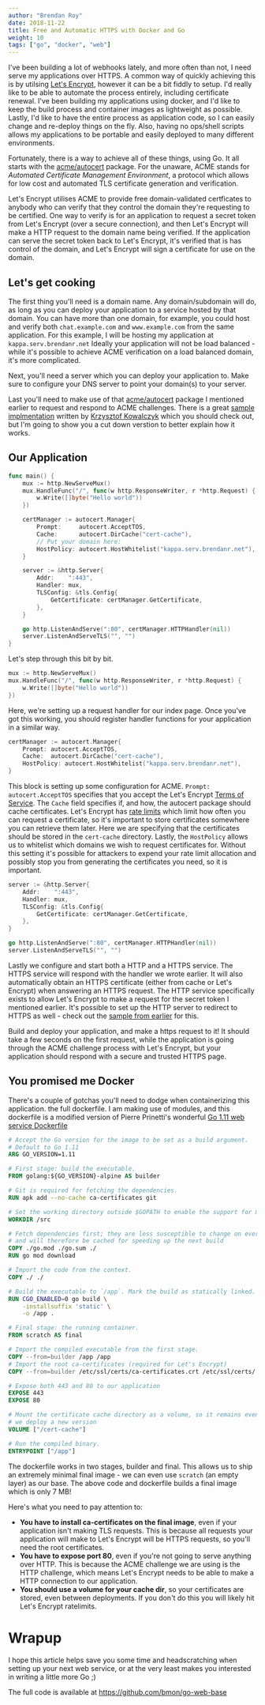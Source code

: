 ```yaml
---
author: "Brendan Roy"
date: 2018-11-22
title: Free and Automatic HTTPS with Docker and Go
weight: 10
tags: ["go", "docker", "web"]
---
```


I've been building a lot of webhooks lately, and more often than not, I need serve my applications over HTTPS.
A common way of quickly achieving this is by utilsing [Let's Encrypt](https://letsencrypt.org/), however it can be a bit fiddly to setup. I'd really like to be able to automate the process entirely, including certificate renewal.
I've been building my applications using docker, and I'd like to keep the build process and container images as lightweight as possible.
Lastly, I'd like to have the entire process as application code, so I can easily change and re-deploy things on the fly. Also, having no ops/shell scripts allows my applications to be portable and easily deployed to many different environments.

Fortunately, there is a way to achieve all of these things, using Go. It all starts with the [acme/autocert](https://godoc.org/golang.org/x/crypto/acme/autocert) package. For the unaware, ACME stands for _Automated Certificate Management Environment_, a protocol which allows for low cost and automated TLS certificate generation and verification.

Let's Encrypt utilises ACME to provide free domain-validated certficates to anybody who can verify that they control the domain they're requesting to be certified.
One way to verify is for an application to request a secret token from Let's Encrypt (over a secure connection), and then Let's Encrypt will make a HTTP request to the domain name being verified.
If the application can serve the secret token back to Let's Encrypt, it's verified that is has control of the domain, and Let's Encrypt will sign a certificate for use on the domain.

## Let's get cooking

The first thing you'll need is a domain name. Any domain/subdomain will do, as long as you can deploy your application to a service hosted by that domain. You can have more than one domain, for example, you could host and verify both `chat.example.com` and `www.example.com` from the same application.
For this example, I will be hosting my application at `kappa.serv.brendanr.net` Ideally your application will not be load balanced - while it's possible to achieve ACME verification on a load balanced domain, it's more complicated.

Next, you'll need a server which you can deploy your application to. Make sure to configure your DNS server to point your domain(s) to your server.

Last you'll need to make use of that [acme/autocert](https://godoc.org/golang.org/x/crypto/acme/autocert) package I mentioned earlier to request and respond to ACME challenges. There is a great [sample implmentation](https://github.com/kjk/go-cookbook/blob/master/free-ssl-certificates/main.go) written by [Krzysztof Kowalczyk](https://blog.kowalczyk.info/) which you should check out, but I'm going to show you a cut down verstion to better explain how it works.

## Our Application

```go
func main() {
	mux := http.NewServeMux()
	mux.HandleFunc("/", func(w http.ResponseWriter, r *http.Request) {
		w.Write([]byte("Hello world"))
	})

	certManager := autocert.Manager{
		Prompt:     autocert.AcceptTOS,
		Cache:      autocert.DirCache("cert-cache"),
		// Put your domain here:
		HostPolicy: autocert.HostWhitelist("kappa.serv.brendanr.net"),
	}

	server := &http.Server{
		Addr:    ":443",
		Handler: mux,
		TLSConfig: &tls.Config{
			GetCertificate: certManager.GetCertificate,
		},
	}

	go http.ListenAndServe(":80", certManager.HTTPHandler(nil))
	server.ListenAndServeTLS("", "")
}
```

Let's step through this bit by bit.
```go
mux := http.NewServeMux()
mux.HandleFunc("/", func(w http.ResponseWriter, r *http.Request) {
    w.Write([]byte("Hello world"))
})
```
Here, we're setting up a request handler for our index page. Once you've got this working, you should register handler functions for your application in a similar way.


```go
certManager := autocert.Manager{
    Prompt: autocert.AcceptTOS,
    Cache:  autocert.DirCache("cert-cache"),
    HostPolicy: autocert.HostWhitelist("kappa.serv.brendanr.net"),
}
```
This block is setting up some configuration for ACME. `Prompt: autocert.AcceptTOS` specifies that you accept the Let's Encrypt [Terms of Service](https://letsencrypt.org/repository/). The `Cache` field specifies if, and how, the autocert package should cache certificates. Let's Encrypt has [rate limits](https://letsencrypt.org/docs/rate-limits/) which limit how often you can request a certificate, so it's important to store certificates somewhere you can retrieve them later. Here we are specifying that the certificates should be stored in the `cert-cache` directory.
Lastly, the `HostPolicy` allows us to whitelist which domains we wish to request certificates for. Without this setting it's possible for attackers to expend your rate limit allocation and possibly stop you from generating the certificates you need, so it is important.


```go
server := &http.Server{
	Addr:    ":443",
	Handler: mux,
	TLSConfig: &tls.Config{
		GetCertificate: certManager.GetCertificate,
	},
}

go http.ListenAndServe(":80", certManager.HTTPHandler(nil))
server.ListenAndServeTLS("", "")
```

Lastly we configure and start both a HTTP and a HTTPS service. The HTTPS service will respond with the handler we wrote earlier.
It will also automatically obtain an HTTPS certificate (either from cache or Let's Encrypt) when answering an HTTPS request.
The HTTP service specifically exists to allow Let's Encrypt to make a request for the secret token I mentioned earlier.
It's possible to set up the HTTP server to redirect to HTTPS as well - check out the [sample from earlier](https://github.com/kjk/go-cookbook/blob/master/free-ssl-certificates/main.go) for this.

Build and deploy your application, and make a https request to it! It should take a few seconds on the first request, while the application is going through the ACME challenge process with Let's Encrypt, but your application should respond with a secure and trusted HTTPS page.

## You promised me Docker

There's a couple of gotchas you'll need to dodge when containerizing this application.  the full dockerfile. I am making use of modules, and this dockerfile is a modified version of Pierre Prinetti's wonderful [Go 1.11 web service Dockerfile](https://medium.com/@pierreprinetti/the-go-1-11-dockerfile-a3218319d191)

```dockerfile
# Accept the Go version for the image to be set as a build argument.
# Default to Go 1.11
ARG GO_VERSION=1.11

# First stage: build the executable.
FROM golang:${GO_VERSION}-alpine AS builder

# Git is required for fetching the dependencies.
RUN apk add --no-cache ca-certificates git

# Set the working directory outside $GOPATH to enable the support for modules.
WORKDIR /src

# Fetch dependencies first; they are less susceptible to change on every build
# and will therefore be cached for speeding up the next build
COPY ./go.mod ./go.sum ./
RUN go mod download

# Import the code from the context.
COPY ./ ./

# Build the executable to `/app`. Mark the build as statically linked.
RUN CGO_ENABLED=0 go build \
    -installsuffix 'static' \
    -o /app .

# Final stage: the running container.
FROM scratch AS final

# Import the compiled executable from the first stage.
COPY --from=builder /app /app
# Import the root ca-certificates (required for Let's Encrypt)
COPY --from=builder /etc/ssl/certs/ca-certificates.crt /etc/ssl/certs/

# Expose both 443 and 80 to our application
EXPOSE 443
EXPOSE 80

# Mount the certificate cache directory as a volume, so it remains even after
# we deploy a new version
VOLUME ["/cert-cache"]

# Run the compiled binary.
ENTRYPOINT ["/app"]
```

The dockerfile works in two stages, builder and final. This allows us to ship an extremely minimal final image - we can even use `scratch` (an empty layer) as our base. The above code and dockerfile builds a final image which is only 7 MB!

Here's what you need to pay attention to:

- __You have to install ca-certificates on the final image__, even if your application isn't making TLS requests. This is because all requests your application will make to Let's Encrypt will be HTTPS requests, so you'll need the root certificates.
- __You have to expose port 80__, even if you're not going to serve anything over HTTP. This is because the ACME challenge we are using is the HTTP challenge, which means Let's Encrypt needs to be able to make a HTTP connection to our application.
- __You should use a volume for your cache dir__, so your certificates are stored, even between deployments. If you don't do this you will likely hit Let's Encrypt ratelimits.

# Wrapup

I hope this article helps save you some time and headscratching when setting up your next web service, or at the very least makes you interested in writing a little more Go ;)

The full code is available at https://github.com/bmon/go-web-base
